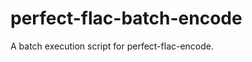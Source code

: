 perfect-flac-batch-encode
=========================

A batch execution script for perfect-flac-encode.
